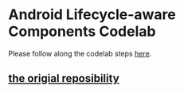 # Android Lifecycle-aware Components Codelab

Please follow along the codelab steps [here](https://codelabs.developers.google.com/codelabs/android-lifecycles/).


## [the origial reposibility](https://github.com/googlecodelabs/android-lifecycles)
